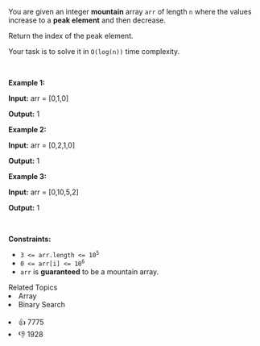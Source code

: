 <p>You are given an integer <strong>mountain</strong> array <code>arr</code> of length <code>n</code> where the values increase to a <strong>peak element</strong> and then decrease.</p>

<p>Return the index of the peak element.</p>

<p>Your task is to solve it in <code>O(log(n))</code> time complexity.</p>

<p>&nbsp;</p> 
<p><strong class="example">Example 1:</strong></p>

<div class="example-block"> 
 <p><strong>Input:</strong> <span class="example-io">arr = [0,1,0]</span></p> 
</div>

<p><strong>Output:</strong> <span class="example-io">1</span></p>

<p><strong class="example">Example 2:</strong></p>

<div class="example-block"> 
 <p><strong>Input:</strong> <span class="example-io">arr = [0,2,1,0]</span></p> 
</div>

<p><strong>Output:</strong> <span class="example-io">1</span></p>

<p><strong class="example">Example 3:</strong></p>

<div class="example-block"> 
 <p><strong>Input:</strong> <span class="example-io">arr = [0,10,5,2]</span></p> 
</div>

<p><strong>Output:</strong> <span class="example-io">1</span></p>

<p>&nbsp;</p> 
<p><strong>Constraints:</strong></p>

<ul> 
 <li><code>3 &lt;= arr.length &lt;= 10<sup>5</sup></code></li> 
 <li><code>0 &lt;= arr[i] &lt;= 10<sup>6</sup></code></li> 
 <li><code>arr</code> is <strong>guaranteed</strong> to be a mountain array.</li> 
</ul>

<div><div>Related Topics</div><div><li>Array</li><li>Binary Search</li></div></div><br><div><li>👍 7775</li><li>👎 1928</li></div>
